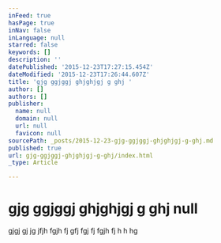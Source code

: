 ```yaml
---
inFeed: true
hasPage: true
inNav: false
inLanguage: null
starred: false
keywords: []
description: ''
datePublished: '2015-12-23T17:27:15.454Z'
dateModified: '2015-12-23T17:26:44.607Z'
title: 'gjg ggjggj ghjghjgj g ghj '
author: []
authors: []
publisher:
  name: null
  domain: null
  url: null
  favicon: null
sourcePath: _posts/2015-12-23-gjg-ggjggj-ghjghjgj-g-ghj.md
published: true
url: gjg-ggjggj-ghjghjgj-g-ghj/index.html
_type: Article

---
```

# gjg ggjggj ghjghjgj g ghj null

gjgj gj jg jfjh fgjh fj gfj fgj fj fgjh fj h h hg